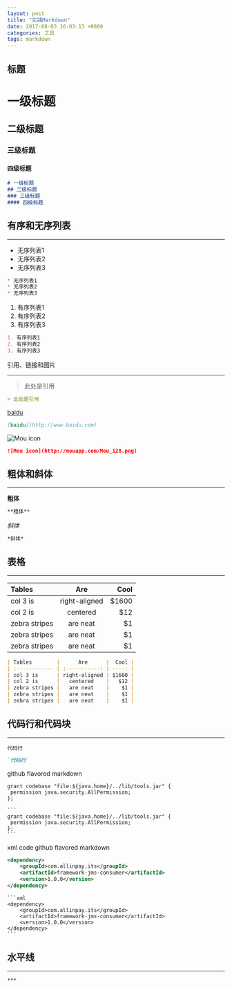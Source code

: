 ```yaml
---
layout: post
title: "实践Markdown"
date: 2017-08-03 16:03:13 +0800
categories: 工具
tags: markdown
---
```


## 标题

# 一级标题
## 二级标题
### 三级标题
#### 四级标题

```markdown
# 一级标题
## 二级标题
### 三级标题
#### 四级标题
```

## 有序和无序列表

***

* 无序列表1
* 无序列表2
* 无序列表3

```markdown
* 无序列表1
* 无序列表2
* 无序列表3
```


1. 有序列表1
2. 有序列表2
3. 有序列表3

```markdown
1. 有序列表1
2. 有序列表2
3. 有序列表3
```

引用、链接和图片

***

> 此处是引用
```markdown
> 此处是引用
```

[baidu](http://www.baidu.com)
```markdown
[baidu](http://www.baidu.com)
```

![Mou icon](http://mouapp.com/Mou_128.png)
```markdown
![Mou icon](http://mouapp.com/Mou_128.png)
```
## 粗体和斜体

***

**粗体**
```markdown
**粗体**
```
*斜体*
```markdown
*斜体*
```

## 表格

***

| Tables        |      Are      |  Cool |
| :------------ | :-----------: | ----: |
| col 3 is      | right-aligned | $1600 |
| col 2 is      |   centered    |   $12 |
| zebra stripes |   are neat    |    $1 |
| zebra stripes |   are neat    |    $1 |
| zebra stripes |   are neat    |    $1 |

```markdown
| Tables        |      Are      |  Cool |
| :------------ | :-----------: | ----: |
| col 3 is      | right-aligned | $1600 |
| col 2 is      |   centered    |   $12 |
| zebra stripes |   are neat    |    $1 |
| zebra stripes |   are neat    |    $1 |
| zebra stripes |   are neat    |    $1 |
```
## 代码行和代码块

***

`代码行`
```markdown
`代码行`
```

github flavored markdown
```
grant codebase "file:${java.home}/../lib/tools.jar" {
 permission java.security.AllPermission;
};
```

```
​```
grant codebase "file:${java.home}/../lib/tools.jar" {
 permission java.security.AllPermission;
};
​```
```

xml code github flavored markdown

```xml
<dependency>
    <groupId>com.allinpay.its</groupId>
    <artifactId>framework-jms-consumer</artifactId>
    <version>1.0.0</version>
</dependency>
```
```
​```xml
<dependency>
    <groupId>com.allinpay.its</groupId>
    <artifactId>framework-jms-consumer</artifactId>
    <version>1.0.0</version>
</dependency>
​```
```
## 水平线
***
```
***
```
